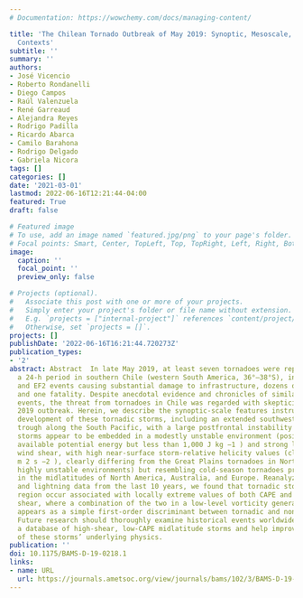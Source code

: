 ```yaml
---
# Documentation: https://wowchemy.com/docs/managing-content/

title: 'The Chilean Tornado Outbreak of May 2019: Synoptic, Mesoscale, and Historical
  Contexts'
subtitle: ''
summary: ''
authors:
- José Vicencio
- Roberto Rondanelli
- Diego Campos
- Raúl Valenzuela
- René Garreaud
- Alejandra Reyes
- Rodrigo Padilla
- Ricardo Abarca
- Camilo Barahona
- Rodrigo Delgado
- Gabriela Nicora
tags: []
categories: []
date: '2021-03-01'
lastmod: 2022-06-16T12:21:44-04:00
featured: True
draft: false

# Featured image
# To use, add an image named `featured.jpg/png` to your page's folder.
# Focal points: Smart, Center, TopLeft, Top, TopRight, Left, Right, BottomLeft, Bottom, BottomRight.
image:
  caption: ''
  focal_point: ''
  preview_only: false

# Projects (optional).
#   Associate this post with one or more of your projects.
#   Simply enter your project's folder or file name without extension.
#   E.g. `projects = ["internal-project"]` references `content/project/deep-learning/index.md`.
#   Otherwise, set `projects = []`.
projects: []
publishDate: '2022-06-16T16:21:44.720273Z'
publication_types:
- '2'
abstract: Abstract  In late May 2019, at least seven tornadoes were reported within
  a 24-h period in southern Chile (western South America, 36°–38°S), including EF1
  and EF2 events causing substantial damage to infrastructure, dozens of injuries,
  and one fatality. Despite anecdotal evidence and chronicles of similar historical
  events, the threat from tornadoes in Chile was regarded with skepticism until the
  2019 outbreak. Herein, we describe the synoptic-scale features instrumental in the
  development of these tornadic storms, including an extended southwest–northeast
  trough along the South Pacific, with a large postfrontal instability area. Tornadic
  storms appear to be embedded in a modestly unstable environment (positive convective
  available potential energy but less than 1,000 J kg −1 ) and strong low- and midlevel
  wind shear, with high near-surface storm-relative helicity values (close to −200
  m 2 s −2 ), clearly differing from the Great Plains tornadoes in North America (with
  highly unstable environments) but resembling cold-season tornadoes previously observed
  in the midlatitudes of North America, Australia, and Europe. Reanalyzing rainfall
  and lightning data from the last 10 years, we found that tornadic storms in our
  region occur associated with locally extreme values of both CAPE and low-level wind
  shear, where a combination of the two in a low-level vorticity generation parameter
  appears as a simple first-order discriminant between tornadic and nontornadic environments.
  Future research should thoroughly examine historical events worldwide to assemble
  a database of high-shear, low-CAPE midlatitude storms and help improve our understanding
  of these storms’ underlying physics.
publication: ''
doi: 10.1175/BAMS-D-19-0218.1
links:
- name: URL
  url: https://journals.ametsoc.org/view/journals/bams/102/3/BAMS-D-19-0218.1.xml
---
```

